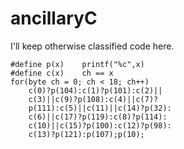 # ancillaryC

I'll keep otherwise classified code here.

	#define p(x)	printf("%c",x)
	#define c(x)	ch == x
	for(byte ch = 0; ch < 18; ch++) 
		c(0)?p(104):c(1)?p(101):c(2)||
		c(3)||c(9)?p(108):c(4)||c(7)?
		p(111):c(5)||c(11)||c(14)?p(32):
		c(6)||c(17)?p(119):c(8)?p(114):
		c(10)||c(15)?p(100):c(12)?p(98):
		c(13)?p(121):p(107);p(10);
